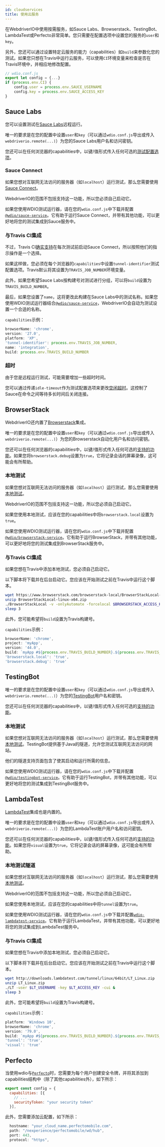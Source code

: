 ```yaml
---
id: cloudservices
title: 使用云服务
---
```


在WebdriverIO中使用按需服务，如Sauce Labs、Browserstack、TestingBot、LambdaTest或Perfecto非常简单。您只需要在配置选项中设置您的服务的`user`和`key`。

另外，您还可以通过设置特定云服务的能力（capabilities）如`build`来参数化您的测试。如果您只想在Travis中运行云服务，可以使用`CI`环境变量来检查是否在Travis环境中，并相应地修改配置。

```js
// wdio.conf.js
export let config = {...}
if (process.env.CI) {
    config.user = process.env.SAUCE_USERNAME
    config.key = process.env.SAUCE_ACCESS_KEY
}
```

## Sauce Labs

您可以设置测试在[Sauce Labs](https://saucelabs.com)远程运行。

唯一的要求是在您的配置中设置`user`和`key`（可以通过`wdio.conf.js`导出或传入`webdriverio.remote(...)`）为您的Sauce Labs用户名和访问密钥。

您还可以在任何浏览器的capabilities中，以键/值形式传入任何可选的[测试配置选项](https://docs.saucelabs.com/dev/test-configuration-options/)。

### Sauce Connect

如果您想对互联网无法访问的服务器（如`localhost`）运行测试，那么您需要使用[Sauce Connect](https://docs.saucelabs.com/secure-connections/#sauce-connect-proxy)。

WebdriverIO的范围不包括支持这一功能，所以您必须自己启动它。

如果您使用WDIO测试运行器，请在您的`wdio.conf.js`中下载并配置[`@wdio/sauce-service`](https://github.com/webdriverio/webdriverio/tree/main/packages/wdio-sauce-service)。它有助于运行Sauce Connect，并带有其他功能，可以更好地将您的测试集成到Sauce服务中。

### 与Travis CI集成

不过，Travis CI[确实支持](http://docs.travis-ci.com/user/sauce-connect/#Setting-up-Sauce-Connect)在每次测试前启动Sauce Connect，所以按照他们的指示操作是一个选择。

如果这样做，您必须在每个浏览器的`capabilities`中设置`tunnel-identifier`测试配置选项。Travis默认将其设置为`TRAVIS_JOB_NUMBER`环境变量。

此外，如果您希望Sauce Labs按构建号对测试进行分组，可以将`build`设置为`TRAVIS_BUILD_NUMBER`。

最后，如果您设置了`name`，这将更改此构建在Sauce Labs中的测试名称。如果您使用WDIO测试运行器结合[`@wdio/sauce-service`](https://github.com/webdriverio/webdriverio/tree/main/packages/wdio-sauce-service)，WebdriverIO会自动为测试设置一个合适的名称。

`capabilities`示例：

```javascript
browserName: 'chrome',
version: '27.0',
platform: 'XP',
'tunnel-identifier': process.env.TRAVIS_JOB_NUMBER,
name: 'integration',
build: process.env.TRAVIS_BUILD_NUMBER
```

### 超时

由于您是远程运行测试，可能需要增加一些超时时间。

您可以通过传递`idle-timeout`作为测试配置选项来更改[空闲超时](https://docs.saucelabs.com/dev/test-configuration-options/#idletimeout)。这控制了Sauce在命令之间等待多长时间后关闭连接。

## BrowserStack

WebdriverIO还内置了[Browserstack](https://www.browserstack.com)集成。

唯一的要求是在您的配置中设置`user`和`key`（可以通过`wdio.conf.js`导出或传入`webdriverio.remote(...)`）为您的Browserstack自动化用户名和访问密钥。

您还可以在任何浏览器的capabilities中，以键/值形式传入任何可选的[支持的功能](https://www.browserstack.com/automate/capabilities)。如果您将`browserstack.debug`设置为`true`，它将记录会话的屏幕录像，这可能会有所帮助。

### 本地测试

如果您想对互联网无法访问的服务器（如`localhost`）运行测试，那么您需要使用[本地测试](https://www.browserstack.com/local-testing#command-line)。

WebdriverIO的范围不包括支持这一功能，所以您必须自己启动它。

如果您使用本地测试，应该在您的capabilities中将`browserstack.local`设置为`true`。

如果您使用WDIO测试运行器，请在您的`wdio.conf.js`中下载并配置[`@wdio/browserstack-service`](https://github.com/webdriverio/webdriverio/tree/master/packages/wdio-browserstack-service)。它有助于运行BrowserStack，并带有其他功能，可以更好地将您的测试集成到BrowserStack服务中。

### 与Travis CI集成

如果您想在Travis中添加本地测试，您必须自己启动它。

以下脚本将下载并在后台启动它。您应该在开始测试之前在Travis中运行这个脚本。

```sh
wget https://www.browserstack.com/browserstack-local/BrowserStackLocal-linux-x64.zip
unzip BrowserStackLocal-linux-x64.zip
./BrowserStackLocal -v -onlyAutomate -forcelocal $BROWSERSTACK_ACCESS_KEY &
sleep 3
```

此外，您可能希望将`build`设置为Travis构建号。

`capabilities`示例：

```javascript
browserName: 'chrome',
project: 'myApp',
version: '44.0',
build: `myApp #${process.env.TRAVIS_BUILD_NUMBER}.${process.env.TRAVIS_JOB_NUMBER}`,
'browserstack.local': 'true',
'browserstack.debug': 'true'
```

## TestingBot

唯一的要求是在您的配置中设置`user`和`key`（可以通过`wdio.conf.js`导出或传入`webdriverio.remote(...)`）为您的[TestingBot](https://testingbot.com)用户名和密钥。

您还可以在任何浏览器的capabilities中，以键/值形式传入任何可选的[支持的功能](https://testingbot.com/support/other/test-options)。

### 本地测试

如果您想对互联网无法访问的服务器（如`localhost`）运行测试，那么您需要使用[本地测试](https://testingbot.com/support/other/tunnel)。TestingBot提供基于Java的隧道，允许您测试互联网无法访问的网站。

他们的隧道支持页面包含了使其启动和运行所需的信息。

如果您使用WDIO测试运行器，请在您的`wdio.conf.js`中下载并配置[`@wdio/testingbot-service`](https://github.com/webdriverio/webdriverio/tree/main/packages/wdio-testingbot-service)。它有助于运行TestingBot，并带有其他功能，可以更好地将您的测试集成到TestingBot服务中。

## LambdaTest

[LambdaTest](https://www.lambdatest.com)集成也是内置的。

唯一的要求是在您的配置中设置`user`和`key`（可以通过`wdio.conf.js`导出或传入`webdriverio.remote(...)`）为您的LambdaTest账户用户名和访问密钥。

您还可以在任何浏览器的capabilities中，以键/值形式传入任何可选的[支持的功能](https://www.lambdatest.com/capabilities-generator/)。如果您将`visual`设置为`true`，它将记录会话的屏幕录像，这可能会有所帮助。

### 本地测试隧道

如果您想对互联网无法访问的服务器（如`localhost`）运行测试，那么您需要使用[本地测试](https://www.lambdatest.com/support/docs/testing-locally-hosted-pages/)。

WebdriverIO的范围不包括支持这一功能，所以您必须自己启动它。

如果您使用本地测试，应该在您的capabilities中将`tunnel`设置为`true`。

如果您使用WDIO测试运行器，请在您的`wdio.conf.js`中下载并配置[`wdio-lambdatest-service`](https://github.com/LambdaTest/wdio-lambdatest-service)。它有助于运行LambdaTest，并带有其他功能，可以更好地将您的测试集成到LambdaTest服务中。

### 与Travis CI集成

如果您想在Travis中添加本地测试，您必须自己启动它。

以下脚本将下载并在后台启动它。您应该在开始测试之前在Travis中运行这个脚本。

```sh
wget http://downloads.lambdatest.com/tunnel/linux/64bit/LT_Linux.zip
unzip LT_Linux.zip
./LT -user $LT_USERNAME -key $LT_ACCESS_KEY -cui &
sleep 3
```

此外，您可能希望将`build`设置为Travis构建号。

`capabilities`示例：

```javascript
platform: 'Windows 10',
browserName: 'chrome',
version: '79.0',
build: `myApp #${process.env.TRAVIS_BUILD_NUMBER}.${process.env.TRAVIS_JOB_NUMBER}`,
'tunnel': 'true',
'visual': 'true'
```

## Perfecto

当使用wdio与[`Perfecto`](https://www.perfecto.io)时，您需要为每个用户创建安全令牌，并将其添加到capabilities结构中（除了其他capabilities外），如下所示：

```js
export const config = {
  capabilities: [{
    // ...
    securityToken: "your security token"
  }],
```

此外，您需要添加云配置，如下所示：

```js
  hostname: "your_cloud_name.perfectomobile.com",
  path: "/nexperience/perfectomobile/wd/hub",
  port: 443,
  protocol: "https",
```